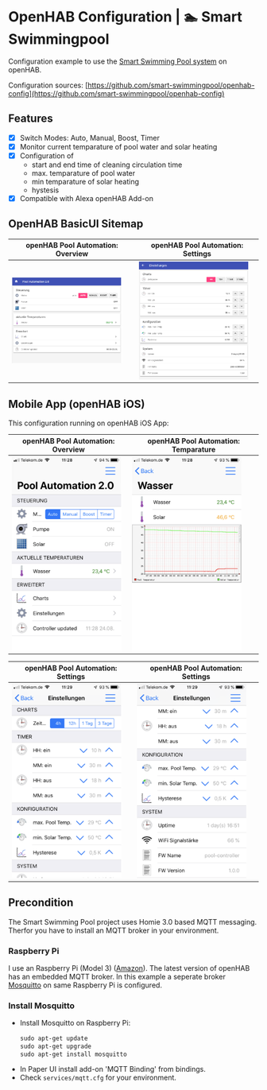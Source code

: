 # OpenHAB Configuration | 🏊 Smart Swimmingpool 

Configuration example to use the [Smart Swimming Pool system](https://smart-swimmingpool.github.io/) on openHAB.

Configuration sources: [https://github.com/smart-swimmingpool/openhab-config](https://github.com/smart-swimmingpool/openhab-config)

## Features

- [x] Switch Modes: Auto, Manual, Boost, Timer
- [x] Monitor current temparature of pool water and solar heating
- [x] Configuration of
    - start and end time of cleaning circulation time
    - max. temparature of pool water
    - min temparature of solar heating 
    - hystesis
- [x] Compatible with Alexa openHAB Add-on

## OpenHAB BasicUI Sitemap

| openHAB Pool Automation: Overview            | openHAB Pool Automation: Settings         |
|----------------------------------------------|----------------------------------------------|
| <img alt="openHAB Pool Automation overview" src="openhab-basicui-overview.png"  width="220">  | <img alt="openHAB Pool Automation temperature" src="openhab-basicui-settings.png"  width="220"> |

## Mobile App (openHAB iOS)

This configuration running on openHAB iOS App:

| openHAB Pool Automation: Overview            | openHAB Pool Automation: Temparature         |
|----------------------------------------------|----------------------------------------------|
| <img alt="openHAB Pool Automation overview" src="openhab-pool-automation-overview.png"  width="220">  | <img alt="openHAB Pool Automation temperature" src="openhab-pool-automation-temparature.png"  width="220"> |


| openHAB Pool Automation: Settings            | openHAB Pool Automation: Settings            |
|----------------------------------------------|----------------------------------------------|
| <img alt="openHAB Pool Automation settings" src="openhab-pool-automation-settings-1.png" width="220"> | <img alt="openHAB Pool Automation settings" src="openhab-pool-automation-settings-2.png" width="220"> |



## Precondition

The Smart Swimming Pool project uses Homie 3.0 based MQTT messaging. Therfor you have to install 
an MQTT broker in your environment.

### Raspberry Pi

I use an Raspberry Pi (Model 3) ([Amazon](https://amzn.to/2NnqwDQ)). The latest version of openHAB has an embedded MQTT broker. In this example a seperate broker [Mosquitto](https://mosquitto.org/) on same Raspberry Pi is configured.

### Install Mosquitto

- Install Mosquitto on Raspberry Pi:
  ``` 
  sudo apt-get update
  sudo apt-get upgrade
  sudo apt-get install mosquitto
  ```
- In Paper UI install add-on 'MQTT Binding' from bindings.
- Check `services/mqtt.cfg` for your environment.
